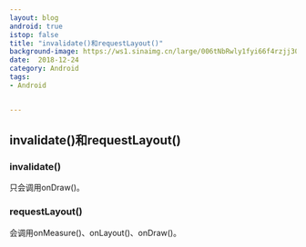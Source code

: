 ```yaml
---
layout: blog 
android: true 
istop: false
title: "invalidate()和requestLayout()" 
background-image: https://ws1.sinaimg.cn/large/006tNbRwly1fyi66f4rzjj30me0xcgpd.jpg
date:  2018-12-24
category: Android
tags: 
- Android


---
```


## invalidate()和requestLayout()

### invalidate()

只会调用onDraw()。

### requestLayout()

会调用onMeasure()、onLayout()、onDraw()。